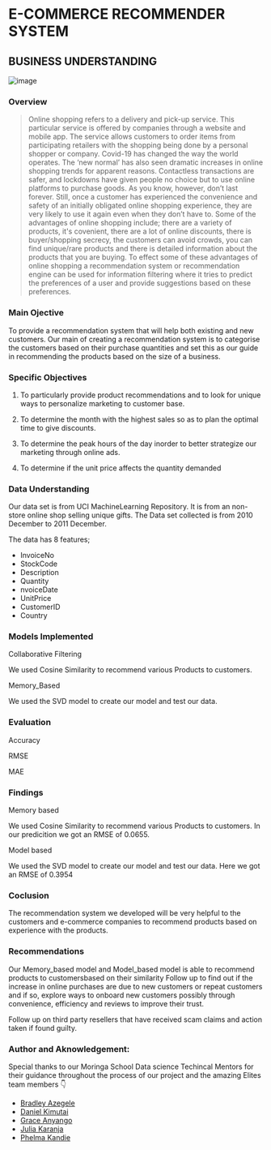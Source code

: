 # E-COMMERCE RECOMMENDER SYSTEM

## BUSINESS UNDERSTANDING

![image](https://user-images.githubusercontent.com/110466244/204891623-109c27ca-b614-44c0-a982-d29ad348a9d2.png)

### Overview

>Online shopping refers to a delivery and pick-up service. This particular service  is offered by companies through a website and mobile app. The service allows customers to order items from participating retailers with the shopping being done by a personal shopper or company.
>Covid-19 has changed the way the world operates. The ‘new normal’ has also seen dramatic increases in online shopping trends for apparent reasons. Contactless transactions are safer, and lockdowns have given people no choice but to use online platforms to purchase goods. As you know, however, don’t last forever. Still, once a customer has experienced the convenience and safety of an initially obligated online shopping experience, they are very likely to use it again even when they don’t have to.
>Some of the advantages of online shopping include; there are a variety of products, it's covenient, there are a lot of online discounts, there is buyer/shopping secrecy, the customers can avoid crowds, you can find unique/rare products and there is detailed information about the products that you are buying.
>To effect some of these advantages of online shopping a recommendation system or recommendation engine can be used for information filtering where it tries to predict the preferences of a user and provide suggestions based on these preferences.

### Main Ojective

To provide a recommendation system that will help both existing and new customers. Our main of creating a recommendation system is to categorise the customers based on their purchase quantities and set this as our guide in recommending the products based on the size of a business.

### Specific Objectives

1. To particularly provide product recommendations and to look for unique ways to personalize marketing to customer base.

2. To determine the month with the highest sales so as to plan the optimal time to give discounts.

3. To determine the peak hours of the day inorder to better strategize our marketing through online ads.

4. To determine if the unit price affects the quantity demanded


### Data Understanding

Our data set is from UCI MachineLearning Repository. It is from an non-store online shop selling unique gifts.
The Data set collected is from 2010 December to 2011 December.

The data has 8 features;

+ InvoiceNo
+ StockCode
+ Description
+ Quantity
+ nvoiceDate
+ UnitPrice
+ CustomerID
+ Country

### Models Implemented

Collaborative Filtering

We used Cosine Similarity to recommend various
Products to customers.

Memory_Based

We used the SVD model to create our model and
test our data. 

### Evaluation

Accuracy

RMSE

MAE

### Findings

Memory based 

We used Cosine Similarity to recommend various Products to customers.
In our predicition we got an RMSE of 0.0655.

Model based

We used the SVD model to create our model and test our data. Here we got an RMSE of 0.3954

### Coclusion

The recommendation system we developed will be very helpful to the customers and e-commerce companies to recommend products based on experience with the products.

### Recommendations

Our Memory_based model and Model_based model is able to recommend products to customersbased on their similarity Follow up to find out if the increase in online purchases are due to new customers or repeat customers and if so, explore ways to onboard new customers possibly through convenience, efficiency and reviews to improve their trust.

Follow up on third party resellers that have received scam claims and action taken if found guilty.



### Author and Aknowledgement:

Special thanks to our Moringa School Data science Techincal Mentors for their guidance throughout the process of our project and the amazing Elites team members :point_down:

* [Bradley Azegele](https://github.com/Azegele)
* [Daniel Kimutai](https://github.com/danielkimutai)
* [Grace Anyango](https://github.com/GraceA2022)
* [Julia Karanja](https://github.com/juliakaranja)
* [Phelma Kandie](https://github.com/kandy372)






